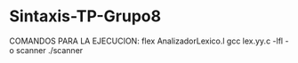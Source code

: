 # Sintaxis-TP-Grupo8
COMANDOS PARA LA EJECUCION:
flex AnalizadorLexico.l
gcc lex.yy.c -lfl -o scanner
./scanner 